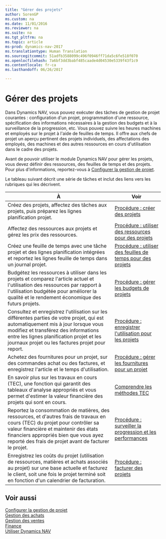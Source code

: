 ```yaml
---
title: "Gérer des projets"
author: SorenGP
ms.custom: na
ms.date: 11/01/2016
ms.reviewer: na
ms.suite: na
ms.tgt_pltfrm: na
ms.topic: article
ms-prod: dynamics-nav-2017
ms.translationtype: Human Translation
ms.sourcegitcommit: 51adfb3588099c496f0946ff71da5c6fe518f070
ms.openlocfilehash: 7a6bf3dd3babf485caade4d04530e5339f43f1c9
ms.contentlocale: fr-ca
ms.lasthandoff: 06/26/2017

---
```


# <a name="manage-projects"></a>Gérer des projets
Dans Dynamics NAV, vous pouvez exécuter des tâches de gestion de projet courantes : configuration d'un projet, programmation d'une ressource, spécification des informations nécessaires à la gestion des budgets et à la surveillance de la progression, etc. Vous pouvez suivre les heures machines et employés sur le projet à l'aide de feuilles de temps. Il offre aux chefs de projet un aperçu pertinent des projets individuels, des affectations des employés, des machines et des autres ressources en cours d'utilisation dans le cadre des projets.

Avant de pouvoir utiliser le module Dynamics NAV pour gérer les projets, vous devez définir des ressources, des feuilles de temps et des projets. Pour plus d'informations, reportez-vous à [Configurer la gestion de projet](projects-setup-projects.md).  

Le tableau suivant décrit une série de tâches et inclut des liens vers les rubriques qui les décrivent.

|À |Voir |
|---|----|
|Créez des projets, affectez des tâches aux projets, puis préparez les lignes planification projet.|[Procédure : créer des projets](projects-how-create-jobs.md)|
|Affectez des ressources aux projets et gérez les prix des ressources.|[Procédure : utiliser des ressources pour des projets](projects-how-use-resources.md)|
|Créez une feuille de temps avec une tâche projet et des lignes planification intégrées et reportez les lignes feuille de temps dans un journal projet.|[Procédure : utiliser des feuilles de temps pour des projets](projects-how-use-time-sheets.md)|
|Budgétez les ressources à utiliser dans les projets et comparez l'article actuel et l'utilisation des ressources par rapport à l'utilisation budgétée pour améliorer la qualité et le rendement économique des futurs projets.|[Procédure : gérer les budgets de projets](projects-how-manage-budgets.md)|
|Consultez et enregistrez l'utilisation sur les différentes parties de votre projet, qui est automatiquement mis à jour lorsque vous modifiez et transférez des informations entre les lignes planification projet et les journaux projet ou les factures projet pour report.|[Procédure : enregistrer l'utilisation pour les projets](projects-how-record-job-usage.md)|
|Achetez des fournitures pour un projet, sur des commandes achat ou des factures, et enregistrez l'article et le temps d'utilisation.|[Procédure : gérer les fournitures pour un projet](projects-how-manage-project-supplies.md)|
|En savoir plus sur les travaux en cours (TEC), une fonction qui garantit des tableaux d'analyse appropriés et vous permet d'estimer la valeur financière des projets qui sont en cours.|[Comprendre les méthodes TEC](projects-understanding-wip.md)|
|Reportez la consommation de matières, des ressources, et d'autres frais de travaux en cours (TEC) du projet pour contrôler sa valeur financière et maintenir des états financiers appropriés bien que vous ayez reporté des frais de projet avant de facturer le projet.|[Procédure : surveiller la progression et les performances](projects-how-monitor-progress-performance.md)|
|Enregistrez les coûts du projet (utilisation de ressources, matières et achats associés au projet) sur une base actuelle et facturez le client, soit une fois le projet terminé soit en fonction d'un calendrier de facturation.|[Procédure : facturer des projets](projects-how-invoice-jobs.md)|

## <a name="see-also"></a>Voir aussi
[Configurer la gestion de projet](projects-setup-projects.md)    
[Gestion des achats](purchasing-manage-purchasing.md)         
[Gestion des ventes](sales-manage-sales.md)    
[Finance](finance-setup.md)  
[Utiliser Dynamics NAV](ui-work-product.md)  

